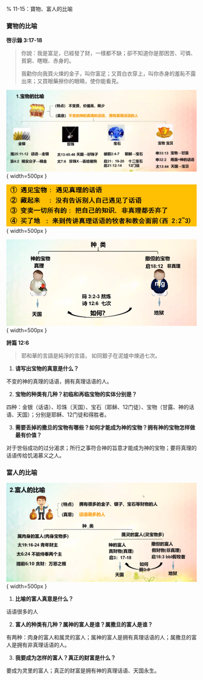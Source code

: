 % 11-15：寶物、富人的比喻

### 寶物的比喻

__啓示錄 3:17-18__

> 你說：我是富足，已經發了财，一樣都不缺；卻不知道你是那困苦、可憐、貧窮、瞎眼、赤身的。
>
> 我勸你向我買火煉的金子，叫你富足；又買白衣穿上，叫你赤身的羞恥不露出來；又買眼藥擦你的眼睛，使你能看見。

![寶物的比喻](../../../docs/WikiImage/image_2024-11-15-09-16-07.png){ width=500px }

![變賣](../../../docs/WikiImage/image_2024-11-15-09-13-07.png){ width=500px }

![種類](../../../docs/WikiImage/image_2024-11-15-09-33-06.png){ width=500px }

__詩篇 12:6__

> 耶和華的言語是純淨的言語， 如同銀子在泥爐中煉過七次。

1. __请写出宝物的真意是什么？__

不变的神的真理的话语，拥有真理话语的人。

2. __宝物的种类有几种？初临和再临宝物的实体分别是？__

四种：金银（话语）、珍珠（天国）、宝石（耶稣、12门徒）、宝物（甘露、神的话语、天国）；分别是耶稣、12门徒和得胜者。

3. __需要丢掉的撒旦的宝物有哪些？如何才能成为神的宝物？拥有神的宝物怎样做最有价值？__ 

对于世俗成功的过分渴求；所行之事符合神的旨意才能成为神的宝物；要将真理的话语传给饥渴慕义之人。

### 富人的比喻

![富人的比喻](../../../docs/WikiImage/image_2024-11-18-09-27-40.png){ width=500px }

1. __比喻的富人真意是什么？__

话语很多的人

2. __富人的种类有几种？属神的富人是谁？属撒旦的富人是谁？__

有两种：肉身的富人和属灵的富人；属神的富人是拥有真理话语的人；属撒旦的富人是拥有非真理话语的人。

3. __我要成为怎样的富人？真正的财富是什么？__

要成为灵里的富人；真正的财富是拥有神的真理话语、天国永生。
